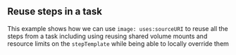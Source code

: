 ## Reuse steps in a task 

This example shows how we can use `image: uses:sourceURI` to reuse all the steps from a task including using reusing shared volume mounts and resource limits on the `stepTemplate` while being able to locally override them